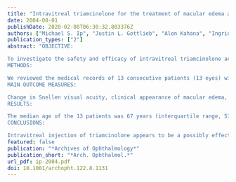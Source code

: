 ```yaml
---
title: "Intravitreal triamcinolone for the treatment of macular edema associated with central retinal vein occlusion"
date: 2004-08-01
publishDate: 2020-02-08T06:30:32.803376Z
authors: ["Michael S. Ip", "Justin L. Gottlieb", "Alon Kahana", "Ingrid U. Scott", "Michael M. Altaweel", "Barbara A. Blodi", "Ronald E. Gangnon", "Carmen A. Puliafito"]
publication_types: ["2"]
abstract: "OBJECTIVE:

To investigate the safety and efficacy of intravitreal triamcinolone acetonide as treatment for macular edema associated with central retinal vein occlusion (CRVO).
METHODS:

We reviewed the medical records of 13 consecutive patients (13 eyes) with macular edema associated with CRVO who were treated with an injection of intravitreal triamcinolone acetonide (4 mg) at the University of Wisconsin and the Bascom Palmer Eye Institute. Each intravitreal injection was delivered through the pars plana using a 27- or 30-gauge needle.
MAIN OUTCOME MEASURES:

Change in Snellen visual acuity, clinical appearance of macular edema, measurement of foveal thickening with optical coherence tomography (OCT), and frequency of complications.
RESULTS:

The median age of the 13 patients was 67 years (interquartile range, 57-77 years), and the median duration of symptoms before injection was 8 months (interquartile range, 4-9 months). Mean baseline visual acuity was 20/500 in the affected eye. Mean visual acuity at the 6-month follow-up examination was 20/180 in the affected eye. All 13 patients completed the 6-month examination. Eyes with nonischemic CRVO (n = 5) demonstrated a significant improvement in visual acuity, whereas eyes with ischemic CRVO (n = 8) demonstrated a nonsignificant visual acuity improvement. No patient had a decrease in visual acuity. Mean baseline foveal thickness as measured by OCT was 590 micro m (retinal thickening = 416 micro m). Mean foveal thickness as measured by OCT at the 1-month follow-up examination in 12 patients was 212 micro m (retinal thickening = 38 micro m). At the 3-month follow-up examination, mean foveal thickness as measured by OCT for 13 patients was 193 micro m (retinal thickening = 19 micro m). Between the 3- and 6-month follow-up examinations, 4 patients developed a recurrence of macular edema. Three of the 4 patients were retreated with a second injection of triamcinolone. Two of these 3 patients experienced an improvement in visual acuity following retreatment. At the 6-month follow-up examination, mean foveal thickness as measured by OCT for 13 patients was 281 micro m (retinal thickening = 107 micro m). No adverse effects such as retinal detachment or endophthalmitis occurred. One patient experienced an increase in intraocular pressure that was controlled with 2 aqueous suppressants.
CONCLUSIONS:

Intravitreal injection of triamcinolone appears to be a possibly effective treatment in some patients with macular edema associated with CRVO. Patients with nonischemic CRVO may respond more favorably than patients with ischemic CRVO, and retreatment may be necessary in some patients. In this case series, severe complications were not noted."
featured: false
publication: "*Archives of Ophthalmology*"
publication_short: "*Arch. Ophthalmol.*"
url_pdf: ip-2004.pdf
doi: 10.1001/archopht.122.8.1131
---
```



